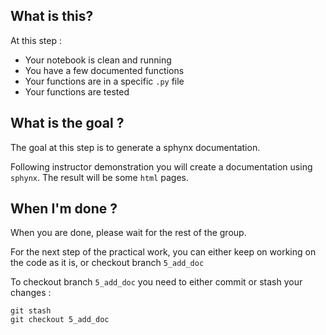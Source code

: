 What is this?
-------------
At this step : 
- Your notebook is clean and running
- You have a few documented functions
- Your functions are in a specific `.py` file
- Your functions are tested

What is the goal ?
-------------------
The goal at this step is to generate a sphynx documentation.

Following instructor demonstration you will create a documentation using 
`sphynx`. The result will be some `html` pages. 


When I'm done ?
---------------
When you are done, please wait for the rest of the group.

For the next step of the practical work, you can either 
keep on working on the code as it is, or checkout branch `5_add_doc`

To checkout branch `5_add_doc` you need to either commit 
or stash your changes : 
```
git stash
git checkout 5_add_doc
```